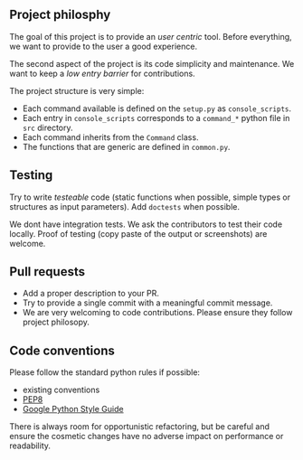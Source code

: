 ## Project philosphy
The goal of this project is to provide an _user centric_ tool. Before everything, we want to provide to the user a good experience. 

The second aspect of the project is its code simplicity and maintenance. We want to keep a _low entry barrier_ for contributions.

The project structure is very simple:
* Each command available is defined on the `setup.py` as `console_scripts`.
* Each entry in `console_scripts` corresponds to a `command_*` python file in `src` directory.
* Each command inherits from the `Command` class.
* The functions that are generic are defined in `common.py`.

## Testing
Try to write _testeable_ code (static functions when possible, simple types or structures as input parameters). Add `doctests` when possible.

We dont have integration tests. We ask the contributors to test their code locally. Proof of testing (copy paste of the output or screenshots) are welcome.

## Pull requests
* Add a proper description to your PR.
* Try to provide a single commit with a meaningful commit message.
* We are very welcoming to code contributions. Please ensure they follow project philosopy.


## Code conventions
Please follow the standard python rules if possible:
  * existing conventions
  * [PEP8](https://www.python.org/dev/peps/pep-0008/)
  * [Google Python Style Guide](https://google.github.io/styleguide/pyguide.html)

There is always room for opportunistic refactoring, but be careful and ensure the cosmetic changes have no adverse impact on performance or readability.

